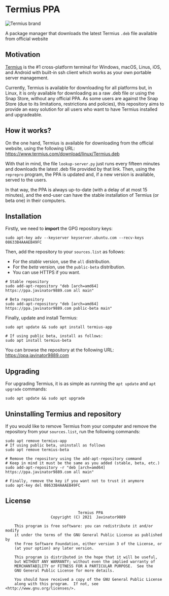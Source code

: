 # Termius PPA
![Termius brand](https://assets.website-files.com/5c7036349b5477bf13f828cf/5cc7dff32d982e28cd8e99f3_termius_fb_logo.png)

A package manager that downloads the latest Termius `.deb` file available from official website

## Motivation

[Termius](https://termius.com/) is the #1 cross-platform terminal for 
Windows, macOS, Linus, iOS, and Android with built-in ssh client which 
works as your own portable server management.

Currently, Termius is available for downloading for all platforms but, in
Linux, it is only available for downloading as a raw .deb file or using
the Snap Store, without any official PPA. As some users are against the
Snap Store (due to its limitations, restrictions and policies), this 
repository aims to provide an easy solution for all users who want to have
Termius installed and upgradeable.

## How it works?

On the one hand, Termius is available for downloading from the official
website, using the following URL: 
https://www.termius.com/download/linux/Termius.deb

With that in mind, the file `lookup-server.py` just runs every fifteen
minutes and downloads the latest .deb file provided by that link. Then, 
using the `reprepro` program, the PPA is updated and, if a new version is
available, served to the users.

In that way, the PPA is always up-to-date (with a delay of at most 15
minutes), and the end-user can have the stable installation of Termius
(or beta one) in their computers.

## Installation

Firstly, we need to **import** the GPG repository keys:

```shell script
sudo apt-key adv --keyserver keyserver.ubuntu.com --recv-keys 08633B4AAAEB49FC
```

Then, add the repository to your `sources.list` as follows:

+ For the *stable* version, use the `all` distribution.
+ For the *beta* version, use the `public-beta` distribution.
+ You can use HTTPS if you want.

```shell script
# Stable repository
sudo add-apt-repository "deb [arch=amd64] https://ppa.javinator9889.com all main"

# Beta repository
sudo add-apt-repository "deb [arch=amd64] https://ppa.javinator9889.com public-beta main"
```

Finally, update and install Termius:

```shell script
sudo apt update && sudo apt install termius-app

# If using public beta, install as follows:
sudo apt install termius-beta
```

You can browse the repository at the following URL:
https://ppa.javinator9889.com

## Upgrading

For upgrading Termius, it is as simple as running the `apt update` and `apt
 upgrade` commands:
 
```shell script
sudo apt update && sudo apt upgrade
```

## Uninstalling Termius and repository

If you would like to remove Termius from your computer and remove the repository
from your `sources.list`, run the following commands:

```shell script
sudo apt remove termius-app
# If using public beta, uninstall as follows
sudo apt remove termius-beta

# Remove the repository using the add-apt-repository command
# Keep in mind it must be the same as you added (stable, beta, etc.)
sudo add-apt-repository -r "deb [arch=amd64] https://ppa.javinator9889.com all main"

# Finally, remove the key if you want not to trust it anymore
sudo apt-key del 08633B4AAAEB49FC
```

## License

```
                                Termius PPA
                    Copyright (C) 2021  Javinator9889

    This program is free software: you can redistribute it and/or modify
    it under the terms of the GNU General Public License as published by
    the Free Software Foundation, either version 3 of the License, or
    (at your option) any later version.

    This program is distributed in the hope that it will be useful,
    but WITHOUT ANY WARRANTY; without even the implied warranty of
    MERCHANTABILITY or FITNESS FOR A PARTICULAR PURPOSE.  See the
    GNU General Public License for more details.

    You should have received a copy of the GNU General Public License
    along with this program.  If not, see <http://www.gnu.org/licenses/>.
```
